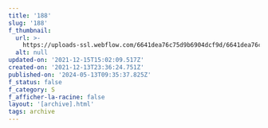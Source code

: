 ```yaml
---
title: '188'
slug: '188'
f_thumbnail:
  url: >-
    https://uploads-ssl.webflow.com/6641dea76c75d9b6904dcf9d/6641dea76c75d9b6904dd298_188.jpg
  alt: null
updated-on: '2021-12-15T15:02:09.517Z'
created-on: '2021-12-13T23:36:24.751Z'
published-on: '2024-05-13T09:35:37.825Z'
f_status: false
f_category: S
f_afficher-la-racine: false
layout: '[archive].html'
tags: archive
---
```



